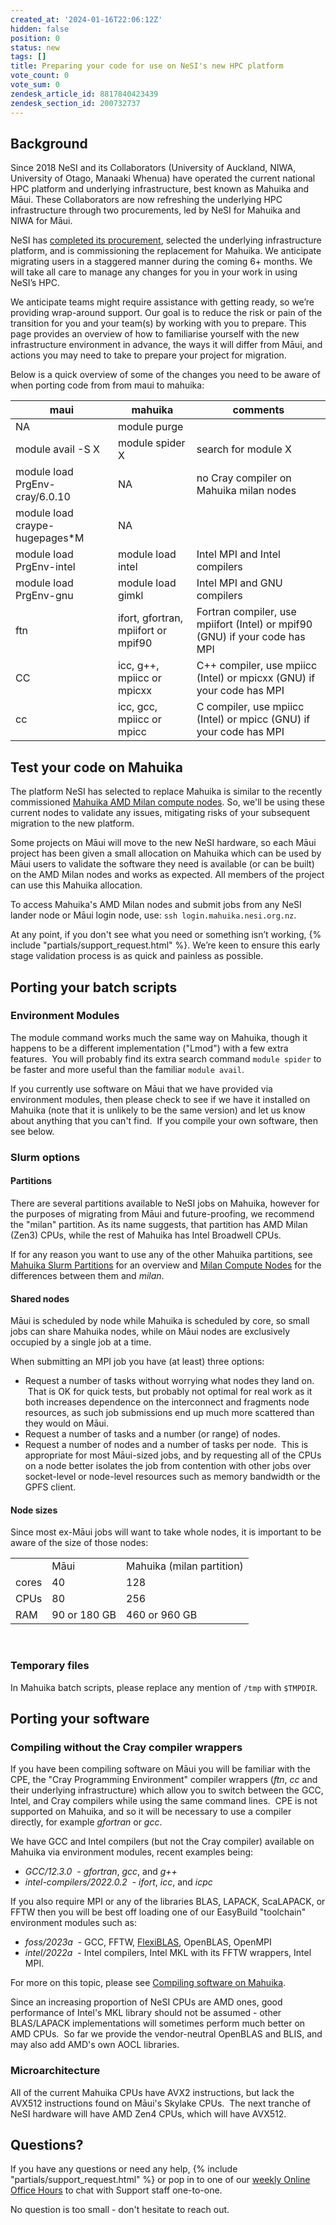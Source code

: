 ```yaml
---
created_at: '2024-01-16T22:06:12Z'
hidden: false
position: 0
status: new
tags: []
title: Preparing your code for use on NeSI's new HPC platform
vote_count: 0
vote_sum: 0
zendesk_article_id: 8817840423439
zendesk_section_id: 200732737
---
```


## Background

Since 2018 NeSI and its Collaborators (University of Auckland, NIWA,
University of Otago, Manaaki Whenua) have operated the current national
HPC platform and underlying infrastructure, best known as Mahuika and
Māui. These Collaborators are now refreshing the underlying HPC
infrastructure through two procurements, led by NeSI for Mahuika and
NIWA for Māui.

NeSI has [completed its
procurement](https://www.nesi.org.nz/news/2024/02/partnering-deliver-next-generation-cloud-data-and-ai-solutions-empower-aotearoas),
selected the underlying infrastructure platform, and is commissioning
the replacement for Mahuika. We anticipate migrating users in a
staggered manner during the coming 6+ months. We will take all care to
manage any changes for you in your work in using NeSI’s HPC.

We anticipate teams might require assistance with getting ready, so
we’re providing wrap-around support. Our goal is to reduce the risk or
pain of the transition for you and your team(s) by working with you to
prepare. This page provides an overview of how to familiarise yourself
with the new infrastructure environment in advance, the ways it will
differ from Māui, and actions you may need to take to prepare your
project for migration.

Below is a quick overview of some of the changes you need to be aware of when porting code from from maui to mahuika:

| maui                   |  mahuika              |  comments                           |
|------------------------|-----------------------|-------------------------------------|
| NA                     | module purge
| module avail -S X      | module spider X       | search for module X                 |
| module load PrgEnv-cray/6.0.10 |   NA          | no Cray compiler on Mahuika milan nodes |
| module load  craype-hugepages*M | NA           |                                         |
| module load PrgEnv-intel | module load  intel       | Intel MPI and Intel compilers                      |
| module load PrgEnv-gnu |   module load  gimkl       | Intel MPI and GNU compilers                        |
| ftn                    | ifort, gfortran, mpiifort or mpif90 | Fortran compiler, use mpiifort (Intel) or mpif90 (GNU) if your code has MPI |
| CC                     | icc, g++, mpiicc or mpicxx | C++ compiler, use mpiicc (Intel) or mpicxx (GNU) if your code has MPI |
| cc                     | icc, gcc, mpiicc or mpicc | C compiler, use mpiicc (Intel) or mpicc (GNU) if your code has MPI |




## Test your code on Mahuika

The platform NeSI has selected to replace Mahuika is similar to the
recently commissioned [Mahuika AMD Milan compute
nodes](../../General/Announcements/Mahuikas_new_Milan_CPU_nodes_open_to_all_NeSI_users.md).
So, we'll be using these current nodes to validate any issues,
mitigating risks of your subsequent migration to the new platform.

Some projects on Māui will move to the new NeSI hardware, so each Māui
project has been given a small allocation on Mahuika which can be used
by Māui users to validate the software they need is available (or can be
built) on the AMD Milan nodes and works as expected. All members of the
project can use this Mahuika allocation.

To access Mahuika's AMD Milan nodes and submit jobs from any NeSI lander
node or Māui login node, use: `ssh login.mahuika.nesi.org.nz`.

At any point, if you don't see what you need or something isn’t working,
{% include "partials/support_request.html" %}. We’re keen to ensure this
early stage validation process is as quick and painless as possible.

## Porting your batch scripts

### Environment Modules

The module command works much the same way on Mahuika, though it happens
to be a different implementation ("Lmod") with a few extra features.
 You will probably find its extra search command `module spider` to be
faster and more useful than the familiar `module avail`.  

If you currently use software on Māui that we have provided via
environment modules, then please check to see if we have it installed on
Mahuika (note that it is unlikely to be the same version) and let us
know about anything that you can't find.  If you compile your own
software, then see below.

### Slurm options

#### Partitions

There are several partitions available to NeSI jobs on Mahuika, however
for the purposes of migrating from Māui and future-proofing, we
recommend the "milan" partition. As its name suggests, that partition
has AMD Milan (Zen3) CPUs, while the rest of Mahuika has Intel Broadwell
CPUs.

If for any reason you want to use any of the other Mahuika partitions,
see [Mahuika Slurm
Partitions](../../Scientific_Computing/Running_Jobs_on_Maui_and_Mahuika/Mahuika_Slurm_Partitions.md) for
an overview and [Milan Compute
Nodes](../../Scientific_Computing/Running_Jobs_on_Maui_and_Mahuika/Milan_Compute_Nodes.md) for
the differences between them and *milan*.

#### Shared nodes

Māui is scheduled by node while Mahuika is scheduled by core, so small
jobs can share Mahuika nodes, while on Māui nodes are exclusively
occupied by a single job at a time. 

When submitting an MPI job you have (at least) three options:

- Request a number of tasks without worrying what nodes they land on.
     That is OK for quick tests, but probably not optimal for real work
    as it both increases dependence on the interconnect and fragments
    node resources, as such job submissions end up much more scattered
    than they would on Māui.
- Request a number of tasks and a number (or range) of nodes.
- Request a number of nodes and a number of tasks per node.  This is
    appropriate for most Māui-sized jobs, and by requesting all of the
    CPUs on a node better isolates the job from contention with other
    jobs over socket-level or node-level resources such as memory
    bandwidth or the GPFS client.

#### Node sizes

Since most ex-Māui jobs will want to take whole nodes, it is important
to be aware of the size of those nodes:

|       |              |                           |
|-------|--------------|---------------------------|
|       | Māui         | Mahuika (milan partition) |
| cores | 40           | 128                       |
| CPUs  | 80           | 256                       |
| RAM   | 90 or 180 GB | 460 or 960 GB             |

 

### Temporary files

In Mahuika batch scripts, please replace any mention of `/tmp` with
`$TMPDIR`. 

## Porting your software

### Compiling without the Cray compiler wrappers

If you have been compiling software on Māui you will be familiar with
the CPE, the "Cray Programming Environment" compiler wrappers (*ftn*,
*cc* and their underlying infrastructure) which allow you to switch
between the GCC, Intel, and Cray compilers while using the same command
lines.  CPE is not supported on Mahuika, and so it will be necessary to
use a compiler directly, for example *gfortran* or *gcc*.

We have GCC and Intel compilers (but not the Cray compiler) available on
Mahuika via environment modules, recent examples being:

- *GCC/12.3.0*  - *gfortran*, *gcc*, and *g++*
- *intel-compilers/2022.0.2*  - *ifort*, *icc*, and *icpc*

If you also require MPI or any of the libraries BLAS, LAPACK, ScaLAPACK,
or FFTW then you will be best off loading one of our EasyBuild
"toolchain" environment modules such as:

- *foss/2023a*  - GCC, FFTW,
    [FlexiBLAS](../../Scientific_Computing/Supported_Applications/FlexiBLAS.md),
    OpenBLAS, OpenMPI
- *intel/2022a*  - Intel compilers, Intel MKL with its FFTW wrappers,
    Intel MPI.

For more on this topic, please see [Compiling software on
Mahuika](../../Scientific_Computing/HPC_Software_Environment/Compiling_software_on_Mahuika.md).

Since an increasing proportion of NeSI CPUs are AMD ones, good
performance of Intel's MKL library should not be assumed - other
BLAS/LAPACK implementations will sometimes perform much better on AMD
CPUs.  So far we provide the vendor-neutral OpenBLAS and BLIS, and may
also add AMD's own AOCL libraries.

### Microarchitecture

All of the current Mahuika CPUs have AVX2 instructions, but lack the
AVX512 instructions found on Māui's Skylake CPUs.  The next tranche of
NeSI hardware will have AMD Zen4 CPUs, which will have AVX512.

## Questions?

If you have any questions or need any help, {% include "partials/support_request.html" %}
or pop in to one of our [weekly Online Office
Hours](../../Getting_Started/Getting_Help/Weekly_Online_Office_Hours.md)
to chat with Support staff one-to-one.

No question is too small - don't hesitate to reach out.

